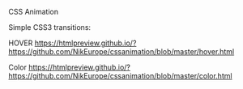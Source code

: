 

CSS Animation


Simple CSS3 transitions:

HOVER https://htmlpreview.github.io/?https://github.com/NikEurope/cssanimation/blob/master/hover.html

Color https://htmlpreview.github.io/?https://github.com/NikEurope/cssanimation/blob/master/color.html







